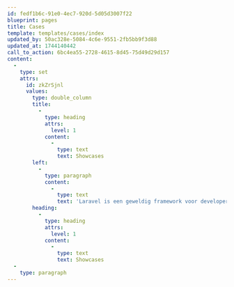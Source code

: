 ```yaml
---
id: fedf1b6c-91e0-4ec7-920d-5d05d3007f22
blueprint: pages
title: Cases
template: templates/cases/index
updated_by: 50ac328e-5084-4c6e-9551-2fb5bb9f3d88
updated_at: 1744140442
call_to_action: 6bc4ea55-2728-4615-8d45-75d49d29d157
content:
  -
    type: set
    attrs:
      id: zkZrSjnl
      values:
        type: double_column
        title:
          -
            type: heading
            attrs:
              level: 1
            content:
              -
                type: text
                text: Showcases
        left:
          -
            type: paragraph
            content:
              -
                type: text
                text: 'Laravel is een geweldig framework voor developers om complexe webapplicaties in te bouwen. Maar voor opdrachtgevers is het soms lastig om te bepalen wat er nou eigenlijk allemaal te bouwen is met Laravel. In een aantal showcases inspireren we potentiële opdrachtgevers met concrete oplossingen die door onze leden zijn gebouwd met behulp van Laravel.'
        heading:
          -
            type: heading
            attrs:
              level: 1
            content:
              -
                type: text
                text: Showcases
  -
    type: paragraph
---
```

